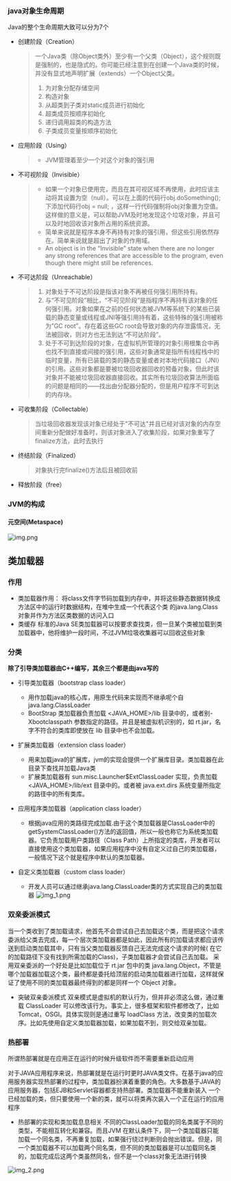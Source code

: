 ### java对象生命周期

Java的整个生命周期大致可以分为7个

* 创建阶段（Creation）
  > 一个Java类（除Object类外）至少有一个父类（Object），这个规则既是强制的，也是隐式的。你可能已经注意到在创建一个Java类的时候，并没有显式地声明扩展（extends）一个Object父类。
  > 1. 为对象分配存储空间
  > 2. 构造对象
  > 3. 从超类到子类对static成员进行初始化
  > 4. 超类成员按顺序初始化
  > 5. 递归调用超类的构造方法
  > 6. 子类成员变量按顺序初始化

* 应用阶段（Using）
  > * JVM管理着至少一个对这个对象的强引用

* 不可视阶段（Invisible）
  > * 如果一个对象已使用完，而且在其可视区域不再使用，此时应该主动将其设置为空（null）。可以在上面的代码行obj.doSomething();下添加代码行obj = null; ，这样一行代码强制将obj对象置为空值。这样做的意义是，可以帮助JVM及时地发现这个垃圾对象，并且可以及时地回收该对象所占用的系统资源。
  > * 简单来说就是程序本身不再持有对象的强引用，但这些引用依然存在。简单来说就是超出了对象的作用域。
  > * An object is in the “Invisible” state when there are no longer any strong references that are accessible to the program, even though there might still be references.

* 不可达阶段（Unreachable）
  > 1. 对象处于不可达阶段是指该对象不再被任何强引用所持有。
  > 2. 与“不可见阶段”相比，“不可见阶段”是指程序不再持有该对象的任何强引用。对象如果在之前的任何状态被JVM等系统下的某些已装载的静态变量或线程或JNI等强引用持有着，这些特殊的强引用被称为”GC root”。存在着这些GC root会导致对象的内存泄露情况，无法被回收，则对方也无法到达“不可达阶段”。
  > 3. 处于不可到达阶段的对象，在虚拟机所管理的对象引用根集合中再也找不到直接或间接的强引用，这些对象通常是指所有线程栈中的临时变量，所有已装载的类的静态变量或者对本地代码接口（JNI）的引用。这些对象都是要被垃圾回收器回收的预备对象，但此时该对象并不能被垃圾回收器直接回收。其实所有垃圾回收算法所面临的问题是相同的——找出由分配器分配的，但是用户程序不可到达的内存块。

* 可收集阶段（Collectable）
  > 当垃圾回收器发现该对象已经处于"不可达"并且已经对该对象的内存空间重新分配做好准备时，则该对象进入了收集阶段，如果对象重写了finalize方法，此时去执行
* 终结阶段（Finalized）
  > 对象执行完finalize()方法后且被回收前
* 释放阶段（free）

### JVM的构成

#### 元空间(Metaspace)

![img.png](img.png)

## 类加载器

### 作用

* 类加载器作用： 将class文件字节码加载到内存中，并将这些静态数据转换成方法区中的运行时数据结构，在堆中生成一个代表这个类 的java.lang.Class对象并作为方法区类数据的访问入口
* 类缓存 标准的Java SE类加载器可以按要求查找类，但一旦某个类被加载到类加载器中，他将维护一段时间，不过JVM垃圾收集器可以回收这些对象

### 分类

**除了引导类加载器由C++编写，其余三个都是由java写的**

* 引导类加载器（bootstrap class loader）
    * 用作加载java的核心库，用原生代码来实现而不继承呢个自java.lang.ClassLoader
    * BootStrap 类加载器负责加载 <JAVA_HOME>/lib 目录中的，或者别-Xbootclasspath 参数指定的路径。并且是被虚拟机识别的，如 rt.jar，名字不符合的类库即使放在 lib 目录中也不会加载。

* 扩展类加载器（extension class loader）
    * 用来加载java的扩展库，jvm的实现会提供一个扩展库目录。类加载器在此目录下查找并加载Java类
    * 扩展类加载器有 sun.misc.Launcher$ExtClassLoader 实现，负责加载 <JAVA_HOME>/lib/ext 目录中的。或者被 java.ext.dirs 系统变量所指定的路径中的所有类库。


* 应用程序类加载器（application class loader）
    * 根据java应用的类路径完成加载.由于这个类加载器是ClassLoader中的getSystemClassLoader()方法的返回值，所以一般也称它为系统类加载器。它负责加载用户类路径（Class
      Path）上所指定的类库，开发者可以直接使用这个类加载器，如果应用程序中没有自定义过自己的类加载器，一般情况下这个就是程序中默认的类加载器。

* 自定义类加载器（custom class loader）
    * 开发人员可以通过继承java.lang.ClassLoader类的方式实现自己的类加载器
      ![img_1.png](89182cb1e4d2ba32e70e23ec9f430dba7a1.jpg)

### 双亲委派模式

当一个类收到了类加载请求，他首先不会尝试自己去加载这个类，而是把这个请求委派给父类去完成，每一个层次类加载器都是如此，因此所有的加载请求都应该传送到启动类加载其中，只有当父类加载器反馈自己无法完成这个请求的时候(
在它的加载路径下没有找到所需加载的Class)，子类加载器才会尝试自己去加载。 采用双亲委派的一个好处是比如加载位于 rt.jar 包中的类
java.lang.Object，不管是哪个加载器加载这个类，最终都是委托给顶层的启动类加载器进行加载，这样就保证了使用不同的类加载器最终得到的都是同样一个 Object 对象。

* 突破双亲委派模式 双亲模式是虚拟机的默认行为，但并非必须这么做，通过重载 ClassLoader 可以修改该行为。事实上，很多框架和软件都修改了，比如 Tomcat，OSGI。具体实现则是通过重写 loadClass
  方法，改变类的加载次序。比如先使用自定义类加载器加载，如果加载不到，则交给双亲加载。

### 热部署

所谓热部署就是在应用正在运行的时候升级软件而不需要重新启动应用

对于JAVA应用程序来说，热部署就是在运行时更时JAVA类文件。在基于java的应用服务器实现热部署的过程中，类加载器扮演着重要的角色。大多数基于JAVA的应用服务器，包括EJB和Servlet容器都支持热部署。类加载器不能重新装入
一个已经加载的类，但只要使用一个新的类，就可以将类再次装入一个正在运行的应用程序

* 热部署的实现和类加载息息相关 不同的ClassLoader加载的同名类属于不同的类型，不能相互转化和兼容。而且JVM
  在默认条件下，同一个类加载器只能加载一个同名类，不再重复加载，如果强行绕过判断则会抛出错误。但是，同一个类加载器不可以加载两个同名类，但不同的类加载器是可以加载同名类的，加载完成后这两个类虽然同名，但不是一个class对象无法进行转换

![img_2.png](img_2.png)
